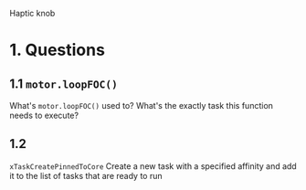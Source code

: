 Haptic knob
# 1. Questions
## 1.1 `motor.loopFOC()`
What's `motor.loopFOC()` used to? What's the exactly task this function needs to execute?

## 1.2 
`xTaskCreatePinnedToCore`
Create a new task with a specified affinity and add it to the list of tasks that are ready to run